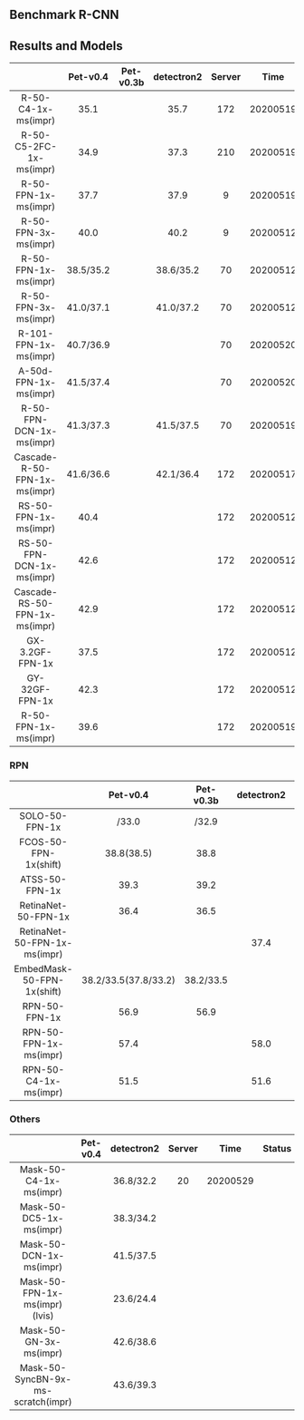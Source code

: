 ## Benchmark R-CNN



## Results and Models

|                          | Pet-v0.4 | Pet-v0.3b| detectron2 | Server |   Time   | Status |
| :----------------------: | :------: | :------: | :--------: | :----: |:--------:|:------:|
|R-50-C4-1x-ms(impr)       | 35.1     |          | 35.7       | 172    | 20200519 |  fail  |
|R-50-C5-2FC-1x-ms(impr)   | 34.9     |          | 37.3       | 210    | 20200519 |  fail  |
|R-50-FPN-1x-ms(impr)      | 37.7     |          | 37.9       | 9      | 20200519 |  check |
|R-50-FPN-3x-ms(impr)      | 40.0     |          | 40.2       | 9      | 20200512 |  check |
|R-50-FPN-1x-ms(impr)      | 38.5/35.2|          | 38.6/35.2  | 70     | 20200512 |  pass  |
|R-50-FPN-3x-ms(impr)      | 41.0/37.1|          | 41.0/37.2  | 70     | 20200512 |  pass  |
|R-101-FPN-1x-ms(impr)     | 40.7/36.9|          |            | 70     | 20200520 |  check |
|A-50d-FPN-1x-ms(impr)     | 41.5/37.4|          |            | 70     | 20200520 |  pass  |
|R-50-FPN-DCN-1x-ms(impr)  | 41.3/37.3|          | 41.5/37.5  | 70     | 20200519 |  check |
|Cascade-R-50-FPN-1x-ms(impr) | 41.6/36.6|       | 42.1/36.4  | 172    | 20200517 |  fail  |
|RS-50-FPN-1x-ms(impr)     | 40.4     |          |            | 172    | 20200512 |  check |
|RS-50-FPN-DCN-1x-ms(impr) | 42.6     |          |            | 172    | 20200512 |  check |
|Cascade-RS-50-FPN-1x-ms(impr)| 42.9     |       |            | 172    | 20200512 |  check |
|GX-3.2GF-FPN-1x           | 37.5     |          |            | 172    | 20200512 |  pass  |
|GY-32GF-FPN-1x            | 42.3     |          |            | 172    | 20200512 |  pass  |
|R-50-FPN-1x-ms(impr)      | 39.6     |          |            | 172    | 20200519 |  check |



### RPN

|                              | Pet-v0.4 | Pet-v0.3b| detectron2 | Server |   Time   | Status |
| :--------------------------: | :------: | :------: | :--------: | :----: |:--------:|:------:|
|SOLO-50-FPN-1x                | /33.0    | /32.9    |            | 20     | 20200516 |  pass  |
|FCOS-50-FPN-1x(shift)         | 38.8(38.5)| 38.8     |            | 40     | 20200513 |  pass  |
|ATSS-50-FPN-1x                | 39.3     | 39.2     |            | 60     | 20200518 |  pass  |
|RetinaNet-50-FPN-1x           | 36.4     | 36.5     |            | 60     | 20200518 |  pass  |
|RetinaNet-50-FPN-1x-ms(impr)  |          |          |    37.4    | 60     |          |  check  |
|EmbedMask-50-FPN-1x(shift)    | 38.2/33.5(37.8/33.2)| 38.2/33.5|            | 20     | 20200520 |  pass  |
|RPN-50-FPN-1x                 |   56.9   | 56.9     |            | 60     | 20200520 |  pass  |
|RPN-50-FPN-1x-ms(impr)        |   57.4   |          |    58.0    | 60     | 20200520 |  fail  |
|RPN-50-C4-1x-ms(impr)         |   51.5   |          |    51.6    | 20     | 20200521 |  pass  |

### Others

|                              | Pet-v0.4 | detectron2 | Server |   Time   | Status |
| :--------------------------: | :------: | :--------: | :----: |:--------:|:------:|
|Mask-50-C4-1x-ms(impr)        |          |  36.8/32.2 |   20   | 20200529 |        |
|Mask-50-DC5-1x-ms(impr)       |          |  38.3/34.2 |        |          |        |
|Mask-50-DCN-1x-ms(impr)       |          |  41.5/37.5 |        |          |        |
|Mask-50-FPN-1x-ms(impr)(lvis) |          |  23.6/24.4 |        |          |        |
|Mask-50-GN-3x-ms(impr)        |          |  42.6/38.6 |        |          |        |
|Mask-50-SyncBN-9x-ms-scratch(impr)|      |  43.6/39.3 |        |          |        |

